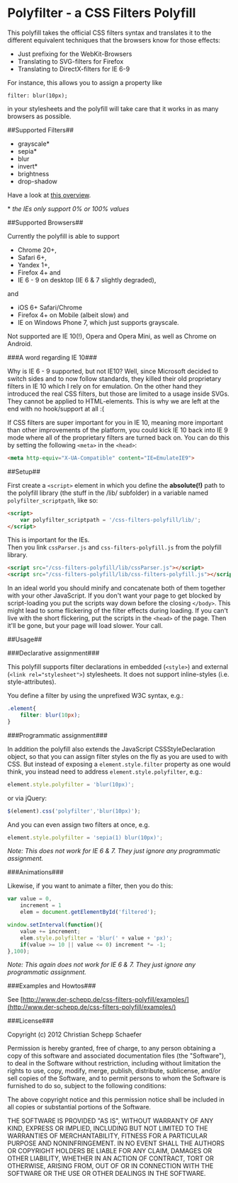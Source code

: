 Polyfilter - a CSS Filters Polyfill
===================================

This polyfill takes the official CSS filters syntax and translates it to the different equivalent techniques that the browsers know for those effects:

* Just prefixing for the WebKit-Browsers
* Translating to SVG-filters for Firefox
* Translating to DirectX-filters for IE 6-9

For instance, this allows you to assign a property like 

`filter: blur(10px);`

in your stylesheets and the polyfill will take care that it works in as many browsers as possible.

##Supported Filters##

* grayscale*
* sepia*
* blur
* invert*
* brightness
* drop-shadow

Have a look at [this overview](http://www.der-schepp.de/css-filters-polyfill/examples/static-vs-animated/static.html).

\* _the IEs only support 0% or 100% values_

##Supported Browsers##

Currently the polyfill is able to support

* Chrome 20+, 
* Safari 6+, 
* Yandex 1+,
* Firefox 4+ and 
* IE 6 - 9 on desktop (IE 6 & 7 slightly degraded), 

and 

* iOS 6+ Safari/Chrome 
* Firefox 4+ on Mobile (albeit slow) and
* IE on Windows Phone 7, which just supports grayscale.

Not supported are IE 10(!), Opera and Opera Mini, as well as Chrome on Android.

###A word regarding IE 10###

Why is IE 6 - 9 supported, but not IE10? Well, since Microsoft decided to switch sides and to now follow standards, they killed their old proprietary filters in IE 10 which I rely on for emulation. On the other hand they introduced the real CSS filters, but those are limited to a usage inside SVGs. They cannot be applied to HTML-elements. This is why we are left at the end with no hook/support at all :(

If CSS filters are super important for you in IE 10, meaning more important than other improvements of the platform, you could kick IE 10 back into IE 9 mode where all of the proprietary filters are turned back on. You can do this by setting the following `<meta>` in the `<head>`:

```html
<meta http-equiv="X-UA-Compatible" content="IE=EmulateIE9">
```

##Setup##

First create a `<script>` element in which you define the **absolute(!)** path to the polyfill library (the stuff in the /lib/ subfolder) in a variable named `polyfilter_scriptpath`, like so:  

```html
<script>  
	var polyfilter_scriptpath = '/css-filters-polyfill/lib/';  
</script>
```

This is important for the IEs.  
Then you link `cssParser.js` and `css-filters-polyfill.js` from the polyfill library. 

```html
<script src="/css-filters-polyfill/lib/cssParser.js"></script>
<script src="/css-filters-polyfill/lib/css-filters-polyfill.js"></script>
```

In an ideal world you should minify and concatenate both of them together with your other JavaScript. If you don't want your page to get blocked by script-loading you put the scripts way down before the closing `</body>`. This might lead to some flickering of the filter effects during loading. If you can't live with the short flickering, put the scripts in the `<head>` of the page. Then it'll be gone, but your page will load slower. Your call.

##Usage##

###Declarative assignment###

This polyfill supports filter declarations in embedded (`<style>`) and external (`<link rel="stylesheet">`) stylesheets. It does not support inline-styles (i.e. style-attributes).

You define a filter by using the unprefixed W3C syntax, e.g.: 

```css
.element{
	filter: blur(10px);
}
```

###Programmatic assignment###

In addition the polyfill also extends the JavaScript CSSStyleDeclaration object, so that you can assign filter styles on the fly as you are used to with CSS. But instead of exposing a `element.style.filter` property as one would think, you instead need to address `element.style.polyfilter`, e.g.:

```javascript
element.style.polyfilter = 'blur(10px)';
```

or via jQuery:

```javascript
$(element).css('polyfilter','blur(10px)');
```
And you can even assign two filters at once, e.g.

```javascript
element.style.polyfilter = 'sepia(1) blur(10px)';
```

_Note: This does not work for IE 6 & 7. They just ignore any programmatic assignment._

###Animations###

Likewise, if you want to animate a filter, then you do this:

```javascript
var value = 0,   
    increment = 1  
    elem = document.getElementById('filtered');

window.setInterval(function(){  
    value += increment;  
    elem.style.polyfilter = 'blur(' + value + 'px)';  
    if(value >= 10 || value <= 0) increment *= -1;  
},100);
```

_Note: This again does not work for IE 6 & 7. They just ignore any programmatic assignment._

###Examples and Howtos###

See [http://www.der-schepp.de/css-filters-polyfill/examples/](http://www.der-schepp.de/css-filters-polyfill/examples/)

###License###

Copyright (c) 2012 Christian Schepp Schaefer

Permission is hereby granted, free of charge, to any person obtaining a copy of this software and associated documentation files (the "Software"), to deal in the Software without restriction, including without limitation the rights to use, copy, modify, merge, publish, distribute, sublicense, and/or sell copies of the Software, and to permit persons to whom the Software is furnished to do so, subject to the following conditions:

The above copyright notice and this permission notice shall be included in all copies or substantial portions of the Software.

THE SOFTWARE IS PROVIDED "AS IS", WITHOUT WARRANTY OF ANY KIND, EXPRESS OR IMPLIED, INCLUDING BUT NOT LIMITED TO THE WARRANTIES OF MERCHANTABILITY, FITNESS FOR A PARTICULAR PURPOSE AND NONINFRINGEMENT. IN NO EVENT SHALL THE AUTHORS OR COPYRIGHT HOLDERS BE LIABLE FOR ANY CLAIM, DAMAGES OR OTHER LIABILITY, WHETHER IN AN ACTION OF CONTRACT, TORT OR OTHERWISE, ARISING FROM, OUT OF OR IN CONNECTION WITH THE SOFTWARE OR THE USE OR OTHER DEALINGS IN THE SOFTWARE.

